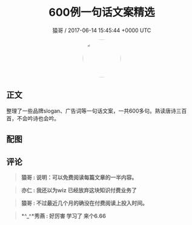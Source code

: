 <h1 align="center">600例一句话文案精选</h1>
<p align="center">
    <a>猿哥 / 2017-06-14 15:45:44 &#43;0000 UTC</a>
</p>

<div align="center">
    <img src="https://images.zsxq.com/FoxXa8GW1bMawSmSZS9K1HpO54El?e=1590940799&amp;token=kIxbL07-8jAj8w1n4s9zv64FuZZNEATmlU_Vm6zD:GMlsYWcRlPVZWmFTDu1EgtLVPl4=" width="100" height="100" style="border:1px solid;border-radius:50%; color:#ffffff"/>
</div>

## 正文

<div>
整理了一些品牌slogan、广告词等一句话文案，一共600多句。熟读唐诗三百首，不会吟诗也会吟。 
</div>

## 配图
<div class="image" align="center">

</div>

## 评论

<div align="left">
<div>

<blockquote >
<span> <strong>猿哥 : 说明：可以免费阅读每篇文章的一半内容。 </strong></span>
</blockquote>

<blockquote >
<span> <strong>亦仁 : 我还以为wiz 已经放弃这块知识付费业务了 </strong></span>
</blockquote>

<blockquote >
<span> <strong>猿哥 : 不过最近几个月的确没在付费阅读上投入时间。 </strong></span>
</blockquote>

<blockquote >
<span> <strong>*^_^*秀燕 : 好厉害 学习了 来个6.66 </strong></span>
</blockquote>

</div>
</div>
